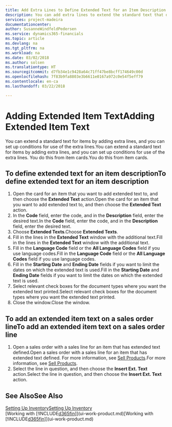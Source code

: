```yaml
---
title: Add Extra Lines to Define Extended Text for an Item Description | Microsoft Docs
description: You can add extra lines to extend the standard text that describes an item.
services: project-madeira
documentationcenter: 
author: SusanneWindfeldPedersen
ms.service: dynamics365-financials
ms.topic: article
ms.devlang: na
ms.tgt_pltfrm: na
ms.workload: na
ms.date: 03/02/2018
ms.author: solsen
ms.translationtype: HT
ms.sourcegitcommit: d7fb34e1c9428a64c71ff47be8bcff174649c00d
ms.openlocfilehash: 7f83b9fa8803e3b6611e0167a972c0e54f5eff79
ms.contentlocale: en-ca
ms.lasthandoff: 03/22/2018

---
```

# <a name="adding-extended-item-text"></a><span data-ttu-id="148a7-103">Adding Extended Item Text</span><span class="sxs-lookup"><span data-stu-id="148a7-103">Adding Extended Item Text</span></span>
<span data-ttu-id="148a7-104">You can extend a standard text for items by adding extra lines, and you can set up conditions for use of the extra lines.</span><span class="sxs-lookup"><span data-stu-id="148a7-104">You can extend a standard text for items by adding extra lines, and you can set up conditions for use of the extra lines.</span></span> <span data-ttu-id="148a7-105">You do this from item cards.</span><span class="sxs-lookup"><span data-stu-id="148a7-105">You do this from item cards.</span></span>

## <a name="to-define-extended-text-for-an-item-description"></a><span data-ttu-id="148a7-106">To define extended text for an item description</span><span class="sxs-lookup"><span data-stu-id="148a7-106">To define extended text for an item description</span></span>
1. <span data-ttu-id="148a7-107">Open the card for an item that you want to add extended text to, and then choose the **Extended Text** action.</span><span class="sxs-lookup"><span data-stu-id="148a7-107">Open the card for an item that you want to add extended text to, and then choose the **Extended Text** action.</span></span>
2. <span data-ttu-id="148a7-108">In the **Code** field, enter the code, and in the **Description** field, enter the desired text.</span><span class="sxs-lookup"><span data-stu-id="148a7-108">In the **Code** field, enter the code, and in the **Description** field, enter the desired text.</span></span>
3. <span data-ttu-id="148a7-109">Choose **Extended Texts**.</span><span class="sxs-lookup"><span data-stu-id="148a7-109">Choose **Extended Texts**.</span></span>
4. <span data-ttu-id="148a7-110">Fill in the lines in the **Extended Text** window with the additional text.</span><span class="sxs-lookup"><span data-stu-id="148a7-110">Fill in the lines in the **Extended Text** window with the additional text.</span></span>
5. <span data-ttu-id="148a7-111">Fill in the **Language Code** field or the **All Language Codes** field if you use language codes.</span><span class="sxs-lookup"><span data-stu-id="148a7-111">Fill in the **Language Code** field or the **All Language Codes** field if you use language codes.</span></span>
6. <span data-ttu-id="148a7-112">Fill in the **Starting Date** and **Ending Date** fields if you want to limit the dates on which the extended text is used.</span><span class="sxs-lookup"><span data-stu-id="148a7-112">Fill in the **Starting Date** and **Ending Date** fields if you want to limit the dates on which the extended text is used.</span></span>
7. <span data-ttu-id="148a7-113">Select relevant check boxes for the document types where you want the extended text printed.</span><span class="sxs-lookup"><span data-stu-id="148a7-113">Select relevant check boxes for the document types where you want the extended text printed.</span></span>
8. <span data-ttu-id="148a7-114">Close the window.</span><span class="sxs-lookup"><span data-stu-id="148a7-114">Close the window.</span></span>

## <a name="to-add-an-extended-item-text-on-a-sales-order-line"></a><span data-ttu-id="148a7-115">To add an extended item text on a sales order line</span><span class="sxs-lookup"><span data-stu-id="148a7-115">To add an extended item text on a sales order line</span></span>
1. <span data-ttu-id="148a7-116">Open a sales order with a sales line for an item that has extended text defined.</span><span class="sxs-lookup"><span data-stu-id="148a7-116">Open a sales order with a sales line for an item that has extended text defined.</span></span> <span data-ttu-id="148a7-117">For more information, see [Sell Products](sales-how-sell-products.md).</span><span class="sxs-lookup"><span data-stu-id="148a7-117">For more information, see [Sell Products](sales-how-sell-products.md).</span></span>
2. <span data-ttu-id="148a7-118">Select the line in question, and then choose the **Insert Ext. Text** action.</span><span class="sxs-lookup"><span data-stu-id="148a7-118">Select the line in question, and then choose the **Insert Ext. Text** action.</span></span>

## <a name="see-also"></a><span data-ttu-id="148a7-119">See Also</span><span class="sxs-lookup"><span data-stu-id="148a7-119">See Also</span></span>
[<span data-ttu-id="148a7-120">Setting Up Inventory</span><span class="sxs-lookup"><span data-stu-id="148a7-120">Setting Up Inventory</span></span>](inventory-setup-inventory.md)  
<span data-ttu-id="148a7-121">[Working with [!INCLUDE[d365fin](includes/d365fin_md.md)]](ui-work-product.md)</span><span class="sxs-lookup"><span data-stu-id="148a7-121">[Working with [!INCLUDE[d365fin](includes/d365fin_md.md)]](ui-work-product.md)</span></span>

